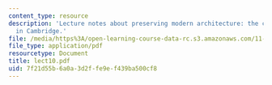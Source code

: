 ```yaml
---
content_type: resource
description: 'Lecture notes about preserving modern architecture: the case of Aalto
  in Cambridge.'
file: /media/https%3A/open-learning-course-data-rc.s3.amazonaws.com/11-947-history-and-theory-of-historic-preservation-spring-2007/7f21d55b6a0a3d2ffe9ef439ba500cf8_lect10.pdf
file_type: application/pdf
resourcetype: Document
title: lect10.pdf
uid: 7f21d55b-6a0a-3d2f-fe9e-f439ba500cf8
---
```

